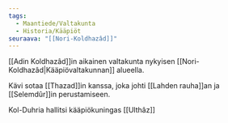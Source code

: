 ```yaml
---
tags:
  - Maantiede/Valtakunta
  - Historia/Kääpiöt
seuraava: "[[Nori-Koldhazâd]]"
---
```

[[Adin Koldhazâd]]in aikainen valtakunta nykyisen [[Nori-Koldhazâd|Kääpiövaltakunnan]] alueella.

Kävi sotaa [[Thazad]]in kanssa, joka johti [[Lahden rauha]]an ja [[Selemdûr]]in perustamiseen.

Kol-Duhria hallitsi kääpiökuningas [[Ulthâz]]